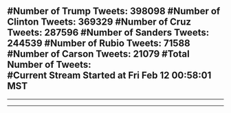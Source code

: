 #Number of Trump Tweets: 398098
#Number of Clinton Tweets: 369329
#Number of Cruz Tweets: 287596
#Number of Sanders Tweets: 244539
#Number of Rubio Tweets: 71588
#Number of Carson Tweets: 21079
#Total Number of Tweets:  
#Current Stream Started at Fri Feb 12 00:58:01 MST
---
---
---
